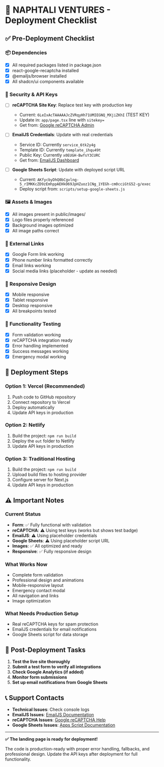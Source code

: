 # 🚀 NAPHTALI VENTURES - Deployment Checklist

## ✅ Pre-Deployment Checklist

### 📦 Dependencies
- [x] All required packages listed in package.json
- [x] react-google-recaptcha installed
- [x] @emailjs/browser installed
- [x] All shadcn/ui components available

### 🔐 Security & API Keys
- [ ] **reCAPTCHA Site Key**: Replace test key with production key
  - Current: `6LeIxAcTAAAAAJcZVRqyHh71UMIEGNQ_MXjiZKhI` (TEST KEY)
  - Update in: `app/page.tsx` line with `sitekey=`
  - Get from: [Google reCAPTCHA Admin](https://www.google.com/recaptcha/admin)

- [ ] **EmailJS Credentials**: Update with real credentials
  - Service ID: Currently `service_6tk2y4g`
  - Template ID: Currently `template_ihqu49t`
  - Public Key: Currently `x0EUGH-BwfsY3CURC`
  - Get from: [EmailJS Dashboard](https://dashboard.emailjs.com/admin)

- [ ] **Google Sheets Script**: Update with deployed script URL
  - Current: `AKfycbyDhQ0bCgvlng-5_rIMKKcZD9zEmhppAEHkO69JpHZuoz1CNg_1YEGh-cm0cciGtG52-g/exec`
  - Deploy script from: `scripts/setup-google-sheets.js`

### 🖼️ Assets & Images
- [x] All images present in public/images/
- [x] Logo files properly referenced
- [x] Background images optimized
- [x] All image paths correct

### 🔗 External Links
- [x] Google Form link working
- [x] Phone number links formatted correctly
- [x] Email links working
- [x] Social media links (placeholder - update as needed)

### 📱 Responsive Design
- [x] Mobile responsive
- [x] Tablet responsive
- [x] Desktop responsive
- [x] All breakpoints tested

### 🧪 Functionality Testing
- [x] Form validation working
- [x] reCAPTCHA integration ready
- [x] Error handling implemented
- [x] Success messages working
- [x] Emergency modal working

## 🚀 Deployment Steps

### Option 1: Vercel (Recommended)
1. Push code to GitHub repository
2. Connect repository to Vercel
3. Deploy automatically
4. Update API keys in production

### Option 2: Netlify
1. Build the project: `npm run build`
2. Deploy the `out` folder to Netlify
3. Update API keys in production

### Option 3: Traditional Hosting
1. Build the project: `npm run build`
2. Upload build files to hosting provider
3. Configure server for Next.js
4. Update API keys in production

## ⚠️ Important Notes

### Current Status
- **Form**: ✅ Fully functional with validation
- **reCAPTCHA**: ⚠️ Using test keys (works but shows test badge)
- **EmailJS**: ⚠️ Using placeholder credentials
- **Google Sheets**: ⚠️ Using placeholder script URL
- **Images**: ✅ All optimized and ready
- **Responsive**: ✅ Fully responsive design

### What Works Now
- Complete form validation
- Professional design and animations
- Mobile-responsive layout
- Emergency contact modal
- All navigation and links
- Image optimization

### What Needs Production Setup
- Real reCAPTCHA keys for spam protection
- EmailJS credentials for email notifications
- Google Sheets script for data storage

## 🔧 Post-Deployment Tasks

1. **Test the live site thoroughly**
2. **Submit a test form to verify all integrations**
3. **Check Google Analytics (if added)**
4. **Monitor form submissions**
5. **Set up email notifications from Google Sheets**

## 📞 Support Contacts

- **Technical Issues**: Check console logs
- **EmailJS Issues**: [EmailJS Documentation](https://www.emailjs.com/docs/)
- **reCAPTCHA Issues**: [Google reCAPTCHA Help](https://developers.google.com/recaptcha)
- **Google Sheets Issues**: [Apps Script Documentation](https://developers.google.com/apps-script)

---

**✅ The landing page is ready for deployment!**

The code is production-ready with proper error handling, fallbacks, and professional design. Update the API keys after deployment for full functionality.
